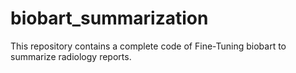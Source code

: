 # biobart_summarization
This repository contains a complete code of Fine-Tuning biobart to summarize radiology reports.
